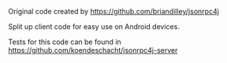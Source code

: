 Original code created by https://github.com/briandilley/jsonrpc4j

Split up client code for easy use on Android devices.

Tests for this code can be found in https://github.com/koendeschacht/jsonrpc4j-server
